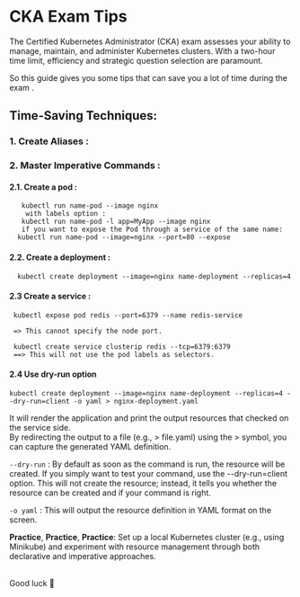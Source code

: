 
# CKA Exam Tips

The Certified Kubernetes Administrator (CKA) exam assesses your ability to manage, maintain, and administer Kubernetes clusters. With a two-hour time limit, efficiency and strategic question selection are paramount. <br>

So this guide gives you some tips that can save you a lot of time during the exam .<br>



## Time-Saving Techniques:

### 1. Create Aliases : 
### 2. Master Imperative Commands : 
   #### 2.1. Create a pod : <br>
       kubectl run name-pod --image nginx
        with labels option : 
       kubectl run name-pod -l app=MyApp --image nginx 
       if you want to expose the Pod through a service of the same name: 
      kubectl run name-pod --image=nginx --port=80 --expose 
  #### 2.2. Create a deployment :

      kubectl create deployment --image=nginx name-deployment --replicas=4 

  #### 2.3 Create a service :
     kubectl expose pod redis --port=6379 --name redis-service

     => This cannot specify the node port.
    
     kubectl create service clusterip redis --tcp=6379:6379
     ==> This will not use the pod labels as selectors.
  #### 2.4  Use dry-run option  
    
`kubectl create deployment --image=nginx name-deployment --replicas=4 --dry-run=client -o yaml > nginx-deployment.yaml` 

  It will render the application and print the output resources that checked on the service side. <br>
  By redirecting the output to a file (e.g., > file.yaml) using the > symbol, you can capture the generated YAML definition. <br>

`--dry-run` : By default as soon as the command is run, the resource will be created. If you simply want to test your command, use the --dry-run=client option. This will not create the resource; instead, it tells you whether the resource can be created and if your command is right. <br>

`-o yaml` : This will output the resource definition in YAML format on the screen. <br>

**Practice**, **Practice**, **Practice**: Set up a local Kubernetes cluster (e.g., using Minikube) and experiment with resource management through both declarative and imperative approaches. <br>

<p style="text-align"><br> Good luck 🤞</br></p>